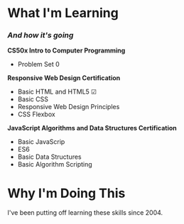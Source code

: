<!DOCTYPE html>
<html>
  <!--
<p>Notes: 1) I learned everything covered in freecodecamp's basic HTML from having a Livejournal, which was like Facebook for people with attention spans and an even higher flair for drama. 2) I prefer using the h3 tag for my subtitles because the h2 default font/style is too overbearing for my tastes.</p>
-->
  <head>
  </head>
  <body>
<h1>What I'm Learning</h1>
<h3><i>And how it's going</i></h3>

<b>CS50x Intro to Computer Programming</b>
<ul>
  <li>Problem Set 0</li>
</ul>

<b>Responsive Web Design Certification</b>
<ul>
  <li>Basic HTML and HTML5 &#9745;</li> 
  <li>Basic CSS</li>
  <li>Responsive Web Design Principles</li>
  <li>CSS Flexbox</li>
</ul>

<b>JavaScript Algorithms and Data Structures Certification</b>
<ul>
  <li>Basic JavaScrip</li>
  <li>ES6</li>
  <li>Basic Data Structures</li>
  <li>Basic Algorithm Scripting</li>
</ul>

<h1>Why I'm Doing This</h1>
I've been putting off learning these skills since 2004. 
</body>
</html>
